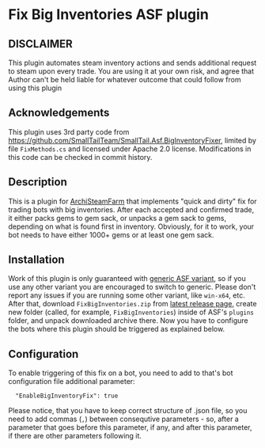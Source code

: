 
# Fix Big Inventories ASF plugin

## DISCLAIMER

This plugin automates steam inventory actions and sends additional request to steam upon every trade. You are using it at your own risk, and agree that Author can't be held liable for whatever outcome that could follow from using this plugin

## Acknowledgements

This plugin uses 3rd party code from https://github.com/SmallTailTeam/SmallTail.Asf.BigInventoryFixer, limited by file `FixMethods.cs` and licensed under Apache 2.0 license. Modifications in this code can be checked in commit history.

## Description

This is a plugin for [ArchiSteamFarm](https://github.com/JustArchiNet/ArchiSteamFarm) that implements "quick and dirty" fix for trading bots with big inventories.
After each accepted and confirmed trade, it either packs gems to gem sack, or unpacks a gem sack to gems, depending on what is found first in inventory.
Obviously, for it to work, your bot needs to have either 1000+ gems or at least one gem sack.

## Installation

Work of this plugin is only guaranteed with [generic ASF variant](https://github.com/JustArchiNET/ArchiSteamFarm/wiki/Setting-up#generic-setup), so if you use any other variant you are encouraged to switch to generic. Please don't report any issues if you are running some other variant, like `win-x64`, etc.
After that, download `FixBigInventories.zip` from [latest release page](https://github.com/CatPoweredPlugins/FixBigInventories/releases/latest), create new folder (called, for example, `FixBigInventories`) inside of ASF's `plugins` folder, and unpack downloaded archive there.
Now you have to configure the bots where this plugin should be triggered as explained below.

## Configuration

To enable triggering of this fix on a bot, you need to add to that's bot configuration file additional parameter:

```
  "EnableBigInventoryFix": true
```
Please notice, that you have to keep correct structure of .json file, so you need to add commas (`,`) between consequtive parameters - so, after a parameter that goes before this parameter, if any, and after this parameter, if there are other parameters following it.